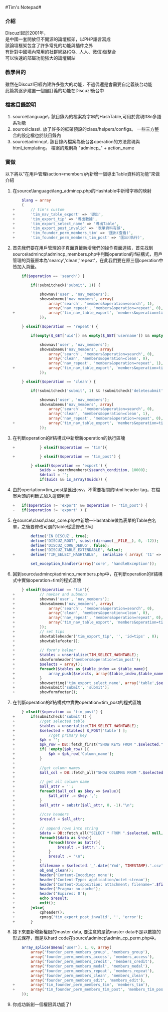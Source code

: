 #Tim's Notepad#

### 介紹 ###
Discuz!起於2001年，</br>
是中國一套開放但不開源的論壇框架，以PHP語言寫成</br>
該論壇框架包含了許多常見的功能與插件之外</br>
有針對中國境內常用的社群網路(QQ、人人、微信)做整合</br>
可以快速的部屬功能強大的論壇網站</br>


### 教學目的 ###
雖然在Discuz!已經內建許多強大的功能，不過偶還是會需要自定義後台功能</br>
此篇將逐步建置一個自訂義的功能在Discuz!後台中

### 檔案目錄說明 ###
1. source\language\\.
	該目錄內的檔案為字串的HashTable,可用於實現I18n多語系功能
2. source\class\\.
	放了許多的框架預設的class/helpers/configs。 一些三方整合的設定檔也於該目錄內
3. source\admincp\\.
	該目錄內檔案為後台各operation的方法實現與html_templating。 檔案的規則為 "admincp_" + action_name

### 實做 ###

以下將以"在用戶管理(action=members)內新增一個導出Table資料的功能"來做介紹

1. 在source\language\lang_admincp.php的Hashtable中新增字串的映射
	```php			
		$lang = array
		(
	+		// tim's custom
	+		'tim_nav_table_export' => '導出',	
	+		'tim_export_tip' => '導出數據',
	+		'tim_export_select_name' => '導出Table',
	+		'tim_export_post_invalid' => '表單資料有誤',
	+		'tim_founder_perm_members_tim' => '匯出(查看)',
	+		'tim_founder_perm_members_tim_post' => '匯出(執行)',
	```

2. 首先我們要在用戶管理的子頁面頁籤新增我們的操作頁面連結，首先找到source\admincp\admincp_members.php中判斷operation的if結構式，用戶管理的頁籤原本為'searcy','clean','repeat'，在此我們要在原三個operation中皆加入頁籤。
	```php
		if($operation == 'search') {

			if(!submitcheck('submit', 1)) {

				shownav('user', 'nav_members');
				showsubmenu('nav_members', array(
					array('search', 'members&operation=search', 1),
					array('nav_repeat', 'members&operation=repeat', 0),
	+				array('tim_nav_table_export', 'members&operation=tim', 0),
				));
	```

	```php
		} elseif($operation == 'repeat') {

			if(empty($_GET['uid']) && empty($_GET['username']) && empty($_GET['ip'])) {

				shownav('user', 'nav_members');
				showsubmenu('nav_members', array(
					array('search', 'members&operation=search', 0),
					array('clean', 'members&operation=clean', 0),
					array('nav_repeat', 'members&operation=repeat', 1),
	+				array('tim_nav_table_export', 'members&operation=tim', 0),
				));
	```

	```php
		} elseif($operation == 'clean') {

			if(!submitcheck('submit', 1) && !submitcheck('deletesubmit', 1)) {

				shownav('user', 'nav_members');
				showsubmenu('nav_members', array(
					array('search', 'members&operation=search', 0),
					array('clean', 'members&operation=clean', 1),
					array('nav_repeat', 'members&operation=repeat', 0),
	+				array('tim_nav_table_export', 'members&operation=tim', 0),
				));
	```
3. 在判斷operation的if結構式中新增新operation的執行區塊

	```php
	+			} elseif($operation == 'tim'){

	+			} elseif($operation == 'tim_post') {

			} elseif($operation == 'export') {
				$uids = searchmembers($search_condition, 10000);
				$detail = '';
				if($uids && is_array($uids)) {
	```

4. 由於opertation=tim_post是匯出csv。不需要相關的html header tag，在檔案片頭的判斷式加入這個判斷

	```php
	+	if($operation != 'export' && $operation != 'tim_post') {
	-	if($operation != 'export' ) {
	```

5. 在source\class\class_core.php中新增一Hashtable做為表單的Table白名單，之後要修改可選的table從這修改即可

	```php
			define('IN_DISCUZ', true);
			define('DISCUZ_ROOT', substr(dirname(__FILE__), 0, -12));
			define('DISCUZ_CORE_DEBUG', false);
			define('DISCUZ_TABLE_EXTENDABLE', false);
	+		define('TIM_SELECT_HASHTABLE',  serialize ( array( 't1' => 'pre_common_member', 't2' => 'pre_common',)));

			set_exception_handler(array('core', 'handleException'));
	```

6. 回到source\admincp\admincp_members.php中，在判斷operation的if結構式中實做operation=tim的程式區塊

	```php
		} elseif($operation == 'tim'){
	+			// navbar and submenu
	+			shownav('user', 'nav_members');
	+			showsubmenu('nav_members', array(
	+				array('search', 'members&operation=search', 0),
	+				array('clean', 'members&operation=clean', 0),
	+				array('nav_repeat', 'members&operation=repeat', 0),
	+				array('tim_nav_table_export', 'members&operation=tim', 1),
	+			));
	+			// set tips
	+			showtableheader('tim_export_tip', '', 'id=tips' , 0);
	+			showtablefooter();
	+
	+			// form's helper
	+			$tables = unserialize(TIM_SELECT_HASHTABLE);
	+			showformheader('members&operation=tim_post');
	+			$selects = array();
	+			foreach($tables as $table_index => $table_name){
	+				array_push($selects, array($table_index,$table_name));
	+			}
	+			showsetting('tim_export_select_name', array('table',$selects), 't1','select');
	+			showsubmit('submit', 'submit');
	+			showformfooter();

	```
7. 在判斷operation的if結構式中實做operation=tim_post的程式區塊

	```php
		} elseif($operation == 'tim_post') {
	+		if(submitcheck('submit')) {
	+			//get selected table
	+			$tables = unserialize(TIM_SELECT_HASHTABLE);
	+			$selected = $tables[ $_POST['table'] ];
	+				//get primary key
	+			$pk = '';
	+			$pk_row = DB::fetch_first("SHOW KEYS FROM ".$selected." WHERE Key_name = 'PRIMARY'");	
	+			if( !empty($pk_row) ){
	+				$pk = $pk_row['Column_name'];
	+			}
	+
	+			//get column names
	+			$all_col = DB::fetch_all("SHOW COLUMNS FROM ".$selected,null,'Field');
	+
	+			// get all column name
	+			$all_attr = '';
	+			foreach($all_col as $key => $value){
	+				$all_attr .= $key.',';
	+			}
	+			$all_attr = substr($all_attr, 0, -1)."\n";
	+
	+			//csv headers
	+			$result = $all_attr;
	+
	+			// append rows into string
	+			$data = DB::fetch_all("SELECT * FROM ".$selected, null, $pk);
	+			foreach($data as $row){
	+				foreach($row as $attr){
	+					$result .= $attr.',';
	+				}
	+				$result .= "\n";
	+			}
	+			$filename = $selected.'_'.date('Ymd', TIMESTAMP).'.csv';
	+			ob_end_clean();
	+			header('Content-Encoding: none');
	+			header('Content-Type: application/octet-stream');
	+			header('Content-Disposition: attachment; filename='.$filename);
	+			header('Pragma: no-cache');
	+			header('Expires: 0');
	+			echo $result;
	+			exit();
	+		}else{
	+			cpheader();
	+			cpmsg('tim_export_post_invalid', '', 'error');
	+		}
	```
8. 接下來要新增新權限的master data, 要注意的是該master data不是以數據的形式保存，而是以hard code在source\admincp\admin_cp_perm.php中。 

	```php
		array_splice($menu['user'], 1, 0, array(
			array('founder_perm_members_group', 'members_group'),
			array('founder_perm_members_access', 'members_access'),
			array('founder_perm_members_credit', 'members_credit'),
			array('founder_perm_members_medal', 'members_medal'),
			array('founder_perm_members_repeat', 'members_repeat'),
			array('founder_perm_members_clean', 'members_clean'),
			array('founder_perm_members_edit', 'members_edit'),
	+		array('tim_founder_perm_members_tim', 'members_tim'),
	+		array('tim_founder_perm_members_tim_post', 'members_tim_post'),
		));
	```
9. 你成功新創一個權限與功能了!
